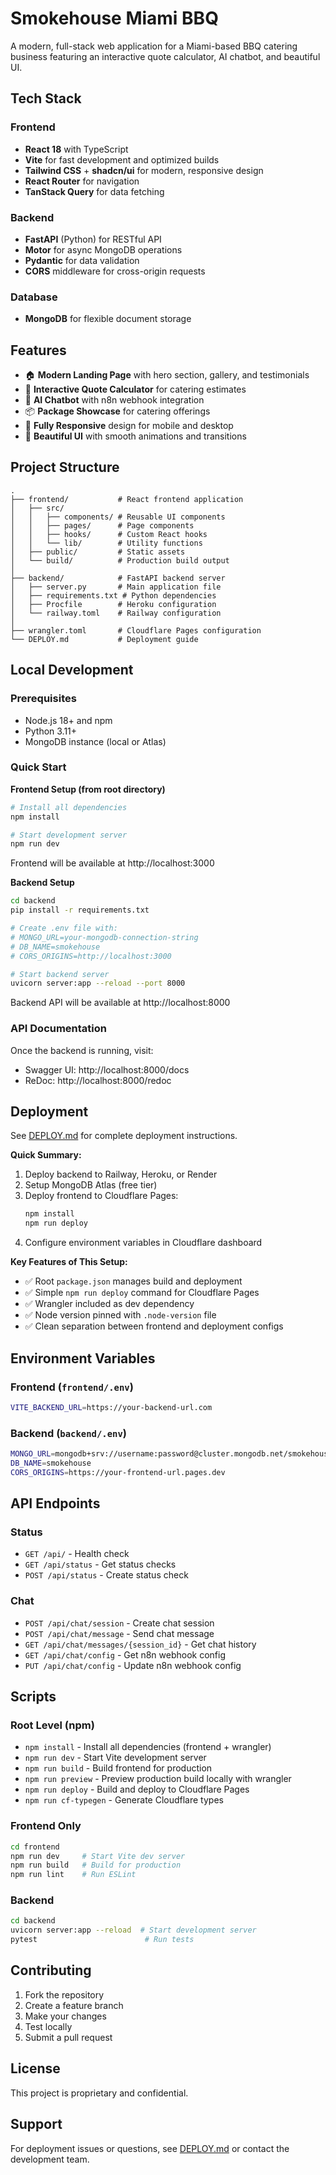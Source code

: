 # Smokehouse Miami BBQ

A modern, full-stack web application for a Miami-based BBQ catering business featuring an interactive quote calculator, AI chatbot, and beautiful UI.

## Tech Stack

### Frontend
- **React 18** with TypeScript
- **Vite** for fast development and optimized builds
- **Tailwind CSS** + **shadcn/ui** for modern, responsive design
- **React Router** for navigation
- **TanStack Query** for data fetching

### Backend
- **FastAPI** (Python) for RESTful API
- **Motor** for async MongoDB operations
- **Pydantic** for data validation
- **CORS** middleware for cross-origin requests

### Database
- **MongoDB** for flexible document storage

## Features

- 🏠 **Modern Landing Page** with hero section, gallery, and testimonials
- 📝 **Interactive Quote Calculator** for catering estimates
- 💬 **AI Chatbot** with n8n webhook integration
- 📦 **Package Showcase** for catering offerings
- 📱 **Fully Responsive** design for mobile and desktop
- 🎨 **Beautiful UI** with smooth animations and transitions

## Project Structure

```
.
├── frontend/           # React frontend application
│   ├── src/
│   │   ├── components/ # Reusable UI components
│   │   ├── pages/      # Page components
│   │   ├── hooks/      # Custom React hooks
│   │   └── lib/        # Utility functions
│   ├── public/         # Static assets
│   └── build/          # Production build output
│
├── backend/            # FastAPI backend server
│   ├── server.py       # Main application file
│   ├── requirements.txt # Python dependencies
│   ├── Procfile        # Heroku configuration
│   └── railway.toml    # Railway configuration
│
├── wrangler.toml       # Cloudflare Pages configuration
└── DEPLOY.md           # Deployment guide
```

## Local Development

### Prerequisites
- Node.js 18+ and npm
- Python 3.11+
- MongoDB instance (local or Atlas)

### Quick Start

**Frontend Setup (from root directory)**
```bash
# Install all dependencies
npm install

# Start development server
npm run dev
```

Frontend will be available at http://localhost:3000

**Backend Setup**
```bash
cd backend
pip install -r requirements.txt

# Create .env file with:
# MONGO_URL=your-mongodb-connection-string
# DB_NAME=smokehouse
# CORS_ORIGINS=http://localhost:3000

# Start backend server
uvicorn server:app --reload --port 8000
```

Backend API will be available at http://localhost:8000

### API Documentation
Once the backend is running, visit:
- Swagger UI: http://localhost:8000/docs
- ReDoc: http://localhost:8000/redoc

## Deployment

See [DEPLOY.md](./DEPLOY.md) for complete deployment instructions.

**Quick Summary:**
1. Deploy backend to Railway, Heroku, or Render
2. Setup MongoDB Atlas (free tier)
3. Deploy frontend to Cloudflare Pages:
   ```bash
   npm install
   npm run deploy
   ```
4. Configure environment variables in Cloudflare dashboard

**Key Features of This Setup:**
- ✅ Root `package.json` manages build and deployment
- ✅ Simple `npm run deploy` command for Cloudflare Pages
- ✅ Wrangler included as dev dependency
- ✅ Node version pinned with `.node-version` file
- ✅ Clean separation between frontend and deployment configs

## Environment Variables

### Frontend (`frontend/.env`)
```bash
VITE_BACKEND_URL=https://your-backend-url.com
```

### Backend (`backend/.env`)
```bash
MONGO_URL=mongodb+srv://username:password@cluster.mongodb.net/smokehouse
DB_NAME=smokehouse
CORS_ORIGINS=https://your-frontend-url.pages.dev
```

## API Endpoints

### Status
- `GET /api/` - Health check
- `GET /api/status` - Get status checks
- `POST /api/status` - Create status check

### Chat
- `POST /api/chat/session` - Create chat session
- `POST /api/chat/message` - Send chat message
- `GET /api/chat/messages/{session_id}` - Get chat history
- `GET /api/chat/config` - Get n8n webhook config
- `PUT /api/chat/config` - Update n8n webhook config

## Scripts

### Root Level (npm)
- `npm install` - Install all dependencies (frontend + wrangler)
- `npm run dev` - Start Vite development server
- `npm run build` - Build frontend for production
- `npm run preview` - Preview production build locally with wrangler
- `npm run deploy` - Build and deploy to Cloudflare Pages
- `npm run cf-typegen` - Generate Cloudflare types

### Frontend Only
```bash
cd frontend
npm run dev     # Start Vite dev server
npm run build   # Build for production
npm run lint    # Run ESLint
```

### Backend
```bash
cd backend
uvicorn server:app --reload  # Start development server
pytest                        # Run tests
```

## Contributing

1. Fork the repository
2. Create a feature branch
3. Make your changes
4. Test locally
5. Submit a pull request

## License

This project is proprietary and confidential.

## Support

For deployment issues or questions, see [DEPLOY.md](./DEPLOY.md) or contact the development team.
